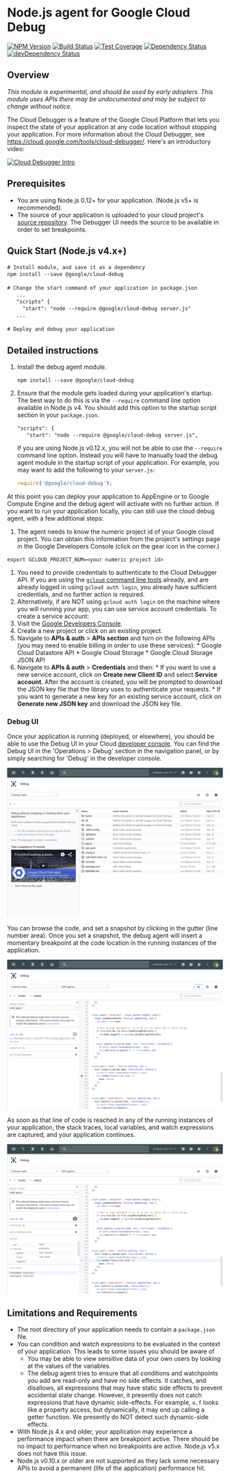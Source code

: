 # Node.js agent for Google Cloud Debug

[![NPM Version][npm-image]][npm-url]
[![Build Status][travis-image]][travis-url]
[![Test Coverage][coveralls-image]][coveralls-url]
[![Dependency Status][david-image]][david-url]
[![devDependency Status][david-dev-image]][david-dev-url]


## Overview

*This module is experimental, and should be used by early adopters. This module uses APIs there may be undocumented and may be subject to change without notice.*

The Cloud Debugger is a feature of the Google Cloud Platform that lets you inspect the state of your application at any code location without stopping your application. For more information about the Cloud Debugger, see https://cloud.google.com/tools/cloud-debugger/. Here's an introductory video:

[![Cloud Debugger Intro](http://img.youtube.com/vi/tyHcK_kAOpw/0.jpg)](https://www.youtube.com/watch?v=tyHcK_kAOpw)

## Prerequisites
* You are using Node.js 0.12+ for your application. (Node.js v5+ is recommended).
* The source of your application is uploaded to your cloud project's [source repository](https://cloud.google.com/tools/cloud-repositories/docs/). The Debugger UI needs the source to be available in order to set breakpoints.

## Quick Start (Node.js v4.x+)
```shell
# Install module, and save it as a dependency
npm install --save @google/cloud-debug

# Change the start command of your application in package.json
   ...
   "scripts" {
     "start": "node --require @google/cloud-debug server.js"
   ...

# Deploy and debug your application
```

## Detailed instructions

1. Install the debug agent module.

   ```shell
   npm install --save @google/cloud-debug
   ```
1. Ensure that the module gets loaded during your application's startup. The best way to do this is via the `--require` command line option available in Node.js v4. You should add this option to the startup script section in your `package.json`.

   ```
   "scripts": {
      "start": "node --require @google/cloud-debug server.js",
   ```
   If you are using Node.js v0.12.x, you will not be able to use the `--require` command line option. Instead you will have to manually load the debug agent module in the startup script of your application. For example, you may want to add the following
   to your `server.js`:
   ```javascript
   require('@google/cloud-debug');
   ```

At this point you can deploy your application to AppEngine or to Google Compute Engine and the debug agent will activate with no further action. If you want to run your application locally, you can still use the cloud debug agent, with a few additional steps:

1. The agent needs to know the numeric project id of your Google cloud project. You can obtain this information from the project's settings page in the Google Developers Console (click on the gear icon in the corner.)

  ```shell
  export GCLOUD_PROJECT_NUM=<your numeric project id>
  ```
1. You need to provide credentials to authenticate to the Cloud Debugger API. If you are using the [`gcloud` command line tools][gcloud-sdk] already, and are already logged in using `gcloud auth login`, you already have sufficient credentials, and no further action is required.
1. Alternatively, if are NOT using `gcloud auth login` on the machine where you will running your app, you can use service account credentials. To create a service account:
  1. Visit the [Google Developers Console][dev-console].
  2. Create a new project or click on an existing project.
  3. Navigate to  **APIs & auth** > **APIs section** and turn on the following APIs (you may need to enable billing in order to use these services):
    * Google Cloud Datastore API
    * Google Cloud Storage
    * Google Cloud Storage JSON API
  4. Navigate to **APIs & auth** >  **Credentials** and then:
    * If you want to use a new service account, click on **Create new Client ID** and select **Service account**. After the account is created, you will be prompted to download the JSON key file that the library uses to authenticate your requests.
    * If you want to generate a new key for an existing service account, click on **Generate new JSON key** and download the JSON key file.

### Debug UI

Once your application is running (deployed, or elsewhere), you should be able to use the Debug UI in your Cloud [developer console][dev-console]. You can find the Debug UI in the 'Operations > Debug' section in the navigation panel, or by simply searching for 'Debug' in the developer console.

![Debug UI](doc/images/debug-ui.png?raw=true)

You can browse the code, and set a snapshot by clicking in the gutter (line number area). Once you set a snapshot, the debug agent will insert a momentary breakpoint at the code location in the running instances of the application.

![Breakpoint Set](doc/images/breakpoint-set.png?raw=true)

As soon as that line of code is reached in any of the running instances of your application, the stack traces, local variables, and watch expressions are captured, and your application continues.

![Breakpoint Hit](doc/images/breakpoint-hit.png?raw=true)

## Limitations and Requirements
* The root directory of your application needs to contain a `package.json` file.
* You can condition and watch expressions to be evaluated in the context of your application. This leads to some issues you should be aware of
  * You may be able to view sensitive data of your own users by looking at the values of the variables.
  * The debug agent tries to ensure that all conditions and watchpoints you add are read-only and have no side effects. It catches, and disallows, all expressions that may have static side effects to prevent accidental state change. However, it presently does not catch expressions that have dynamic side-effects. For example, `o.f` looks like a property access, but dynamically, it may end up calling a getter function. We presently do NOT detect such dynamic-side effects.
* With Node.js 4.x and older, your application may experience a performance impact when there are breakpoint active. There should be no impact to performance when no breakpoints are active. Node.js v5.x does not have this issue.
* Node.js v0.10.x or older are not supported as they lack some necessary APIs to avoid a permanent (life of the application) performance hit.


[cloud-debugger]: https://cloud.google.com/tools/cloud-debugger/
[dev-console]: https://console.developers.google.com/
[gcloud-sdk]: https://cloud.google.com/sdk/gcloud/
[npm-image]: https://img.shields.io/npm/v/@google/cloud-debug.svg
[npm-url]: https://npmjs.org/package/@google/cloud-debug
[travis-image]: https://travis-ci.org/GoogleCloudPlatform/cloud-debug-nodejs.svg?branch=master
[travis-url]: https://travis-ci.org/GoogleCloudPlatform/cloud-debug-nodejs
[coveralls-image]: https://img.shields.io/coveralls/GoogleCloudPlatform/cloud-debug-nodejs/master.svg
[coveralls-url]: https://coveralls.io/r/GoogleCloudPlatform/cloud-debug-nodejs?branch=master
[david-image]: https://david-dm.org/GoogleCloudPlatform/cloud-debug-nodejs.svg
[david-url]: https://david-dm.org/GoogleCloudPlatform/cloud-debug-nodejs
[david-dev-image]: https://david-dm.org/GoogleCloudPlatform/cloud-debug-nodejs/dev-status.svg
[david-dev-url]: https://david-dm.org/GoogleCloudPlatform/cloud-debug-nodejs#info=devDependencies
